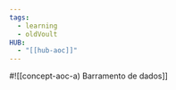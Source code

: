 ```yaml
---
tags:
  - learning
  - oldVoult
HUB:
  - "[[hub-aoc]]"
---
```

#![[concept-aoc-a) Barramento de dados]]

